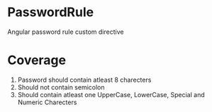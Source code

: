 # PasswordRule
Angular password rule custom directive
# Coverage
1. Password should contain atleast 8 charecters
2. Should not contain semicolon
3. Should contain atleast one UpperCase, LowerCase, Special and Numeric Charecters

